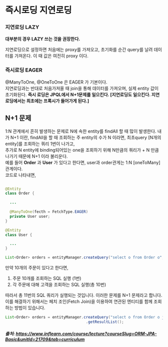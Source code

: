 # 즉시로딩 지연로딩

### 지연로딩 LAZY

**대부분의 경우 LAZY 쓰는 것을 권장한다.**

지연로딩으로 설정하면 처음에는 proxy를 가져오고, 초기화를 순간 query를 날려 데이터를 가져온다. 이 때 값은 여전히 proxy 이다.     



### 즉시로딩 EAGER

@ManyToOne, @OneToOne 은 EAGER 가 기본이다.     
지연로딩과는 반대로 처음가져올 때 join을 통해 데이터를 가져오며, 실제 entity 값이 초기화된다.
**즉시 로딩은 JPQL에서 N+1문제를 일으킨다. [지연로딩도 일으킨다. 지연로딩에서는 최초에는 프록시가 들어가게 된다.]**



## N+1 문제
1:N 관계에서 흔히 발생하는 문제로 N에 속한 entity를 findAll 할 때 많이 발생한다.
내가 N+1 이란, findAll을 할 때 조회하는 주 entity의 수가 N 이라면, 최초query [N개의 entity]를 조회하는 쿼리 1번이 나가고,    
추가로 N entity에 binding되어있는 one을 조회하기 위해 N만큼의 쿼리가 + N 만큼 나가기 때문에 N+1 이라 불리운다.      
예를 들어 **Order** 과 **User** 가 있다고 한다면, user과 order관게는 1:N [oneToMany] 관계이다.     
코드로 나타내면,   
```java

@Entity
class Order {

  ...
  
  @ManyToOne(fecth = FetchType.EAGER)
  private User user;
}

@Entity
class User {

  ...
}

List<Order> orders = entityManager.createQuery("select o from Order o", Order.class).getResultList();
```
만약 10개의 주문이 있다고 한다면,     
1. 주문 10개를 조회하는 SQL 실행 (1번)
2. 각 주문에 대해 고객을 조회하는 SQL 실행(총 10번)

따라서 총 11번의 SQL 쿼리가 실행되는 것입니다. 이러한 문제를 N+1 문제라고 합니다.
이를 해결하기 위해서는 페치 조인(Fetch Join)을 이용하여 연관된 엔티티를 함께 조회하는 방법이 있습니다.

```java
List<Order> orders = entityManager.createQuery("select o from Order o join fetch o.customer", Order.class)
                                    .getResultList();
```

##### 출처: https://www.inflearn.com/course/lecture?courseSlug=ORM-JPA-Basic&unitId=21709&tab=curriculum
